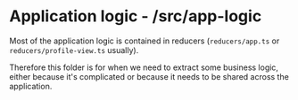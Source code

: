 # Application logic - /src/app-logic

Most of the application logic is contained in reducers (`reducers/app.ts` or
`reducers/profile-view.ts` usually).

Therefore this folder is for when we need to extract some business logic, either
because it's complicated or because it needs to be shared across the
application.
